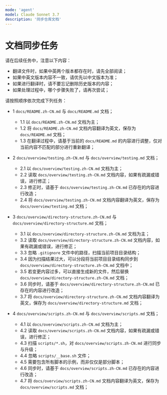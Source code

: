 ```yaml
---
mode: 'agent'
model: Claude Sonnet 3.7
description: '同步仓库文档'
---
```


# 文档同步任务

请在后续任务中，注意以下内容：

- 翻译文件时，如果中英两个版本都存在时，请先全部阅读；
- 如果中英文版本内容不一致，请优先以中文版本为准；
- 如果进行翻译时，请不要忘记删除历史版本的内容；
- 如果处理过程中，哪个步骤失败了，请再次尝试；

请按照顺序依次完成下列任务：

- 1 `docs/README.zh-CN.md` 与 `docs/README.md` 文档；
  - 1.1 以 `docs/README.zh-CN.md` 文档为主；
  - 1.2 将 `docs/README.zh-CN.md` 文档内容翻译为英文，保存为 `docs/README.md` 文档；
  - 1.3 在翻译过程中，请基于当前的 `docs/README.md` 的内容进行调整，仅对当前内容不匹配的部分进行重新翻译；

- 2 `docs/overview/testing.zh-CN.md` 与 `docs/overview/testing.md` 文档；
  - 2.1 以 `docs/overview/testing.zh-CN.md` 文档为主；
  - 2.2 读取 `docs/overview/testing.zh-CN.md` 文档内容，如果有疏漏或错误，进行修正；
  - 2.3 修正时，请基于 `docs/overview/testing.zh-CN.md` 已存在的内容进行改造；
  - 2.4 将 `docs/overview/testing.zh-CN.md` 文档内容翻译为英文，保存为 `docs/overview/testing.md` 文档；

- 3 `docs/overview/directory-structure.zh-CN.md` 与 `docs/overview/directory-structure.md` 文档；
  - 3.1 以 `docs/overview/directory-structure.zh-CN.md` 文档为主；
  - 3.2 读取 `docs/overview/directory-structure.zh-CN.md` 文档内容，如果有疏漏或错误，进行修正；
  - 3.3 忽略 `.gitignore` 文件中的路径，扫描当前项目目录结构；
  - 3.4 因为扫描结果过大，可以分段将当前项目目录结构同步到 `docs/overview/directory-structure.zh-CN.md` 文档中；
  - 3.5 若变更内容过多，可以直接生成新的文件，然后替换 `docs/overview/directory-structure.zh-CN.md` 文档；
  - 3.6 同步时，请基于 `docs/overview/directory-structure.zh-CN.md` 已存在的内容进行改造；
  - 3.7 将 `docs/overview/directory-structure.zh-CN.md` 文档内容翻译为英文，保存为 `docs/overview/directory-structure.md` 文档；

- 4 `docs/overview/scripts.zh-CN.md` 与 `docs/overview/scripts.md` 文档；
  - 4.1 以 `docs/overview/scripts.zh-CN.md` 文档为主；
  - 4.2 读取 `docs/overview/scripts.zh-CN.md` 文档内容，如果有疏漏或错误，进行修正；
  - 4.3 扫描 `scripts/*.sh`，对 `docs/overview/scripts.zh-CN.md` 进行同步与升级；
  - 4.4 忽略 `scripts/__base.sh` 文件；
  - 4.5 需要包含所有脚本的示例，而非仅仅是部分脚本；
  - 4.6 同步时，请基于 `docs/overview/scripts.zh-CN.md` 已存在的内容进行改造；
  - 4.7 将 `docs/overview/scripts.zh-CN.md` 文档内容翻译为英文，保存为 `docs/overview/scripts.md` 文档；
